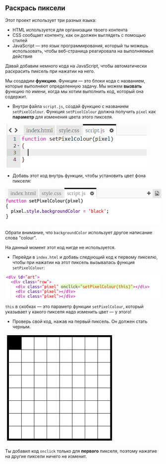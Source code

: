 ## Раскрась пиксели

Этот проект использует три разных языка:

+ HTML используется для организации твоего контента
+ CSS сообщает контенту, как он должен выглядеть с помощью стилей
+ JavaScript — это язык программирования, который ты можешь использовать, чтобы веб-страница реагировала на выполняемые действия

Давай добавим немного кода на JavaScript, чтобы автоматически раскрасить пиксель при нажатии на него.

Мы создадим **функцию**. Функции — это блоки кода с названием, которые выполняют определенную задачу. Мы можем **вызвать** функцию по имени, когда мы хотим выполнить код, который она содержит.

+ Внутри файла `script.js`, создай функцию с названием `setPixelColour`. Функция `setPixelColour` должна получить `pixel` как **параметр** для изменения цвета этого пикселя.

![Создай функцию](images/create-function.png)

+ Добавь этот код внутрь функции, чтобы установить цвет фона пикселя:

![снимок экрана](images/pixel-art-set-pixel-colour.png)

Обрати внимание, что `backgroundColor` использует другое написание слова "colour".

На данный момент этот код нигде не используется.

+ Перейди в `index.html` и добавь следующий код к первому пикселю, чтобы при нажатии на этот пиксель вызывалась функция `setPixelColour`:

![снимок экрана](images/pixel-art-onclick.png)

`this` в скобках — это параметр функции `setPixelColour`, который указывает у какого пикселя надо изменить цвет — у этого!

+ Проверь свой код, нажав на первый пиксель. Он должен стать черным.

![снимок экрана](images/pixel-art-black.png)

Ты добавил код `onclick` только для **первого** пикселя, поэтому нажатие на другие пиксели ничего не изменит.